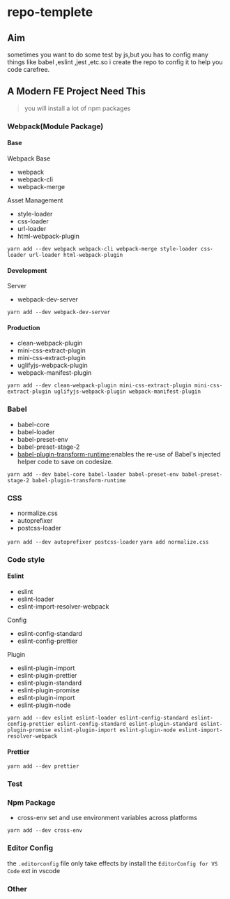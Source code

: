 # repo-templete

## Aim

sometimes you want to do some test by js,but you has to config many things like babel ,eslint ,jest ,etc.so i create the repo to config it to help you code carefree.

## A Modern FE Project Need This

> you will install a lot of npm packages

### Webpack(Module Package)

#### Base

Webpack Base

- webpack
- webpack-cli
- webpack-merge

Asset Management

- style-loader
- css-loader
- url-loader
- html-webpack-plugin

`yarn add --dev webpack webpack-cli webpack-merge style-loader css-loader url-loader html-webpack-plugin`

#### Development

Server

- webpack-dev-server

`yarn add --dev webpack-dev-server`

#### Production

- clean-webpack-plugin
- mini-css-extract-plugin
- mini-css-extract-plugin
- uglifyjs-webpack-plugin
- webpack-manifest-plugin

`yarn add --dev clean-webpack-plugin mini-css-extract-plugin mini-css-extract-plugin uglifyjs-webpack-plugin webpack-manifest-plugin`

### Babel

- babel-core
- babel-loader
- babel-preset-env
- babel-preset-stage-2
- [babel-plugin-transform-runtime](https://babeljs.io/docs/en/babel-plugin-transform-runtime):enables the re-use of Babel's injected helper code to save on codesize.

`yarn add --dev babel-core babel-loader babel-preset-env babel-preset-stage-2 babel-plugin-transform-runtime`

### CSS

- normalize.css
- autoprefixer
- postcss-loader

`yarn add --dev autoprefixer postcss-loader`
`yarn add normalize.css`

### Code style

#### Eslint

- eslint
- eslint-loader
- eslint-import-resolver-webpack

Config

- eslint-config-standard
- eslint-config-prettier


Plugin

- eslint-plugin-import
- eslint-plugin-prettier
- eslint-plugin-standard
- eslint-plugin-promise
- eslint-plugin-import
- eslint-plugin-node

`yarn add --dev eslint eslint-loader eslint-config-standard eslint-config-prettier eslint-config-standard eslint-plugin-standard eslint-plugin-promise eslint-plugin-import eslint-plugin-node eslint-import-resolver-webpack`

#### Prettier

`yarn add --dev prettier `

### Test

### Npm Package

- cross-env
  set and use environment variables across platforms

`yarn add --dev cross-env`

### Editor Config

the `.editorconfig` file only take effects by install the `EditorConfig for VS Code` ext in vscode

### Other

